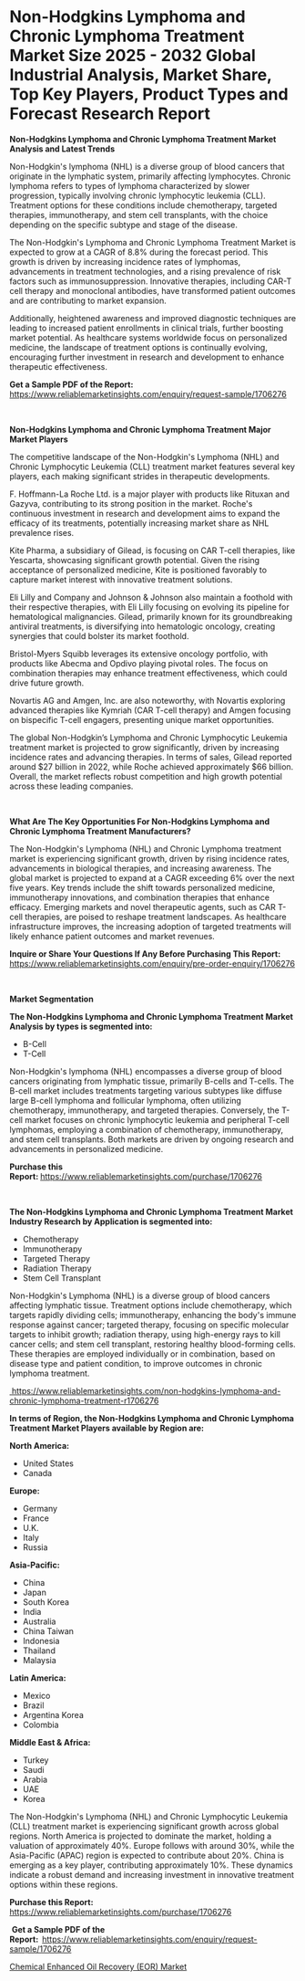 <p><h1>Non-Hodgkins Lymphoma and Chronic Lymphoma Treatment Market Size 2025 - 2032 Global Industrial Analysis, Market Share, Top Key Players, Product Types and Forecast Research Report</h1></p><p><strong>Non-Hodgkins Lymphoma and Chronic Lymphoma Treatment Market Analysis and Latest Trends</strong></p>
<p><p>Non-Hodgkin's lymphoma (NHL) is a diverse group of blood cancers that originate in the lymphatic system, primarily affecting lymphocytes. Chronic lymphoma refers to types of lymphoma characterized by slower progression, typically involving chronic lymphocytic leukemia (CLL). Treatment options for these conditions include chemotherapy, targeted therapies, immunotherapy, and stem cell transplants, with the choice depending on the specific subtype and stage of the disease.</p><p>The Non-Hodgkin's Lymphoma and Chronic Lymphoma Treatment Market is expected to grow at a CAGR of 8.8% during the forecast period. This growth is driven by increasing incidence rates of lymphomas, advancements in treatment technologies, and a rising prevalence of risk factors such as immunosuppression. Innovative therapies, including CAR-T cell therapy and monoclonal antibodies, have transformed patient outcomes and are contributing to market expansion.</p><p>Additionally, heightened awareness and improved diagnostic techniques are leading to increased patient enrollments in clinical trials, further boosting market potential. As healthcare systems worldwide focus on personalized medicine, the landscape of treatment options is continually evolving, encouraging further investment in research and development to enhance therapeutic effectiveness.</p></p>
<p><strong>Get a Sample PDF of the Report:&nbsp;</strong> <a href="https://www.reliablemarketinsights.com/enquiry/request-sample/1706276?utm_campaign=3031&utm_medium=2&utm_source=Github&utm_content=ia&utm_term=27032025&utm_id=non-hodgkins-lymphoma-and-chronic-lymphoma-treatment">https://www.reliablemarketinsights.com/enquiry/request-sample/1706276</a></p>
<p>&nbsp;</p>
<p><strong>Non-Hodgkins Lymphoma and Chronic Lymphoma Treatment Major Market Players</strong></p>
<p><p>The competitive landscape of the Non-Hodgkin's Lymphoma (NHL) and Chronic Lymphocytic Leukemia (CLL) treatment market features several key players, each making significant strides in therapeutic developments. </p><p>F. Hoffmann-La Roche Ltd. is a major player with products like Rituxan and Gazyva, contributing to its strong position in the market. Roche's continuous investment in research and development aims to expand the efficacy of its treatments, potentially increasing market share as NHL prevalence rises.</p><p>Kite Pharma, a subsidiary of Gilead, is focusing on CAR T-cell therapies, like Yescarta, showcasing significant growth potential. Given the rising acceptance of personalized medicine, Kite is positioned favorably to capture market interest with innovative treatment solutions.</p><p>Eli Lilly and Company and Johnson & Johnson also maintain a foothold with their respective therapies, with Eli Lilly focusing on evolving its pipeline for hematological malignancies. Gilead, primarily known for its groundbreaking antiviral treatments, is diversifying into hematologic oncology, creating synergies that could bolster its market foothold.</p><p>Bristol-Myers Squibb leverages its extensive oncology portfolio, with products like Abecma and Opdivo playing pivotal roles. The focus on combination therapies may enhance treatment effectiveness, which could drive future growth.</p><p>Novartis AG and Amgen, Inc. are also noteworthy, with Novartis exploring advanced therapies like Kymriah (CAR T-cell therapy) and Amgen focusing on bispecific T-cell engagers, presenting unique market opportunities.</p><p>The global Non-Hodgkin’s Lymphoma and Chronic Lymphocytic Leukemia treatment market is projected to grow significantly, driven by increasing incidence rates and advancing therapies. In terms of sales, Gilead reported around $27 billion in 2022, while Roche achieved approximately $66 billion. Overall, the market reflects robust competition and high growth potential across these leading companies.</p></p>
<p>&nbsp;</p>
<p><strong>What Are The Key Opportunities For Non-Hodgkins Lymphoma and Chronic Lymphoma Treatment Manufacturers?</strong></p>
<p><p>The Non-Hodgkin's Lymphoma (NHL) and Chronic Lymphoma treatment market is experiencing significant growth, driven by rising incidence rates, advancements in biological therapies, and increasing awareness. The global market is projected to expand at a CAGR exceeding 6% over the next five years. Key trends include the shift towards personalized medicine, immunotherapy innovations, and combination therapies that enhance efficacy. Emerging markets and novel therapeutic agents, such as CAR T-cell therapies, are poised to reshape treatment landscapes. As healthcare infrastructure improves, the increasing adoption of targeted treatments will likely enhance patient outcomes and market revenues.</p></p>
<p><strong>Inquire or Share Your Questions If Any Before Purchasing This Report:</strong> <a href="https://www.reliablemarketinsights.com/enquiry/pre-order-enquiry/1706276?utm_campaign=3031&utm_medium=2&utm_source=Github&utm_content=ia&utm_term=27032025&utm_id=non-hodgkins-lymphoma-and-chronic-lymphoma-treatment">https://www.reliablemarketinsights.com/enquiry/pre-order-enquiry/1706276</a></p>
<p>&nbsp;</p>
<p><strong>Market Segmentation</strong></p>
<p><strong>The Non-Hodgkins Lymphoma and Chronic Lymphoma Treatment Market Analysis by types is segmented into:</strong></p>
<p><ul><li>B-Cell</li><li>T-Cell</li></ul></p>
<p><p>Non-Hodgkin's lymphoma (NHL) encompasses a diverse group of blood cancers originating from lymphatic tissue, primarily B-cells and T-cells. The B-cell market includes treatments targeting various subtypes like diffuse large B-cell lymphoma and follicular lymphoma, often utilizing chemotherapy, immunotherapy, and targeted therapies. Conversely, the T-cell market focuses on chronic lymphocytic leukemia and peripheral T-cell lymphomas, employing a combination of chemotherapy, immunotherapy, and stem cell transplants. Both markets are driven by ongoing research and advancements in personalized medicine.</p></p>
<p><strong>Purchase this Report:&nbsp;</strong><a href="https://www.reliablemarketinsights.com/purchase/1706276?utm_campaign=3031&utm_medium=2&utm_source=Github&utm_content=ia&utm_term=27032025&utm_id=non-hodgkins-lymphoma-and-chronic-lymphoma-treatment">https://www.reliablemarketinsights.com/purchase/1706276</a></p>
<p>&nbsp;</p>
<p><strong>The Non-Hodgkins Lymphoma and Chronic Lymphoma Treatment Market Industry Research by Application is segmented into:</strong></p>
<p><ul><li>Chemotherapy</li><li>Immunotherapy</li><li>Targeted Therapy</li><li>Radiation Therapy</li><li>Stem Cell Transplant</li></ul></p>
<p><p>Non-Hodgkin's Lymphoma (NHL) is a diverse group of blood cancers affecting lymphatic tissue. Treatment options include chemotherapy, which targets rapidly dividing cells; immunotherapy, enhancing the body's immune response against cancer; targeted therapy, focusing on specific molecular targets to inhibit growth; radiation therapy, using high-energy rays to kill cancer cells; and stem cell transplant, restoring healthy blood-forming cells. These therapies are employed individually or in combination, based on disease type and patient condition, to improve outcomes in chronic lymphoma treatment.</p></p>
<p><a href="https://www.reliablemarketinsights.com/non-hodgkins-lymphoma-and-chronic-lymphoma-treatment-r1706276?utm_campaign=3031&utm_medium=2&utm_source=Github&utm_content=ia&utm_term=27032025&utm_id=non-hodgkins-lymphoma-and-chronic-lymphoma-treatment">&nbsp;https://www.reliablemarketinsights.com/non-hodgkins-lymphoma-and-chronic-lymphoma-treatment-r1706276</a></p>
<p><strong>In terms of Region, the Non-Hodgkins Lymphoma and Chronic Lymphoma Treatment Market Players available by Region are:</strong></p>
<p>
    <p> <strong> North America: </strong>
        <ul>
            <li>United States</li>
            <li>Canada</li>
        </ul>
        </p> 
    <p> <strong> Europe: </strong>
        <ul>
            <li>Germany</li>
            <li>France</li>
            <li>U.K.</li>
            <li>Italy</li>
            <li>Russia</li>
        </ul>
        </p> 
    <p> <strong> Asia-Pacific: </strong>
        <ul>
            <li>China</li>
            <li>Japan</li>
            <li>South Korea</li>
            <li>India</li>
            <li>Australia</li>
            <li>China Taiwan</li>
            <li>Indonesia</li>
            <li>Thailand</li>
            <li>Malaysia</li>
        </ul>
        </p> 
    <p> <strong> Latin America: </strong>
        <ul>
            <li>Mexico</li>
            <li>Brazil</li>
            <li>Argentina Korea</li>
            <li>Colombia</li>
        </ul>
        </p> 
    <p> <strong> Middle East & Africa: </strong>
        <ul>
            <li>Turkey</li>
            <li>Saudi</li>
            <li>Arabia</li>
            <li>UAE</li>
            <li>Korea</li>
        </ul>
    </p>
    </p>
<p><p>The Non-Hodgkin's Lymphoma (NHL) and Chronic Lymphocytic Leukemia (CLL) treatment market is experiencing significant growth across global regions. North America is projected to dominate the market, holding a valuation of approximately 40%. Europe follows with around 30%, while the Asia-Pacific (APAC) region is expected to contribute about 20%. China is emerging as a key player, contributing approximately 10%. These dynamics indicate a robust demand and increasing investment in innovative treatment options within these regions.</p></p>
<p><strong>Purchase this Report: </strong><a href="https://www.reliablemarketinsights.com/purchase/1706276?utm_campaign=3031&utm_medium=2&utm_source=Github&utm_content=ia&utm_term=27032025&utm_id=non-hodgkins-lymphoma-and-chronic-lymphoma-treatment">https://www.reliablemarketinsights.com/purchase/1706276</a></p>
<p>&nbsp;<strong>Get a Sample PDF of the Report:&nbsp;&nbsp;</strong><a href="https://www.reliablemarketinsights.com/enquiry/request-sample/1706276?utm_campaign=3031&utm_medium=2&utm_source=Github&utm_content=ia&utm_term=27032025&utm_id=non-hodgkins-lymphoma-and-chronic-lymphoma-treatment">https://www.reliablemarketinsights.com/enquiry/request-sample/1706276</a></p>
<p><strong></strong></p>
<p><p><a href="https://github.com/keehnkaesssi/Market-Research-Report-List-1/blob/main/chemical-enhanced-oil-recovery-eor-market.md?utm_campaign=3031&utm_medium=2&utm_source=Github&utm_content=ia&utm_term=27032025&utm_id=non-hodgkins-lymphoma-and-chronic-lymphoma-treatment">Chemical Enhanced Oil Recovery (EOR) Market</a></p></p>